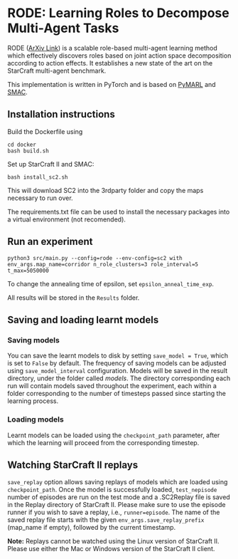 # RODE: Learning Roles to Decompose Multi-Agent Tasks

RODE ([ArXiv Link](https://arxiv.org/pdf/2010.01523.pdf)) is a scalable role-based multi-agent learning method which effectively discovers roles based on joint action space decomposition according to action effects. It establishes a new state of the art on the StarCraft multi-agent benchmark.

This implementation is written in PyTorch and is based on [PyMARL](https://github.com/oxwhirl/pymarl) and [SMAC](https://github.com/oxwhirl/smac).

## Installation instructions

Build the Dockerfile using 
```shell
cd docker
bash build.sh
```

Set up StarCraft II and SMAC:
```shell
bash install_sc2.sh
```

This will download SC2 into the 3rdparty folder and copy the maps necessary to run over.

The requirements.txt file can be used to install the necessary packages into a virtual environment (not recomended).

## Run an experiment 

```shell
python3 src/main.py --config=rode --env-config=sc2 with env_args.map_name=corridor n_role_clusters=3 role_interval=5 t_max=5050000
```

To change the annealing time of epsilon, set `epsilon_anneal_time_exp`.

All results will be stored in the `Results` folder.

## Saving and loading learnt models

### Saving models

You can save the learnt models to disk by setting `save_model = True`, which is set to `False` by default. The frequency of saving models can be adjusted using `save_model_interval` configuration. Models will be saved in the result directory, under the folder called *models*. The directory corresponding each run will contain models saved throughout the experiment, each within a folder corresponding to the number of timesteps passed since starting the learning process.

### Loading models

Learnt models can be loaded using the `checkpoint_path` parameter, after which the learning will proceed from the corresponding timestep. 

## Watching StarCraft II replays

`save_replay` option allows saving replays of models which are loaded using `checkpoint_path`. Once the model is successfully loaded, `test_nepisode` number of episodes are run on the test mode and a .SC2Replay file is saved in the Replay directory of StarCraft II. Please make sure to use the episode runner if you wish to save a replay, i.e., `runner=episode`. The name of the saved replay file starts with the given `env_args.save_replay_prefix` (map_name if empty), followed by the current timestamp. 

**Note:** Replays cannot be watched using the Linux version of StarCraft II. Please use either the Mac or Windows version of the StarCraft II client.
